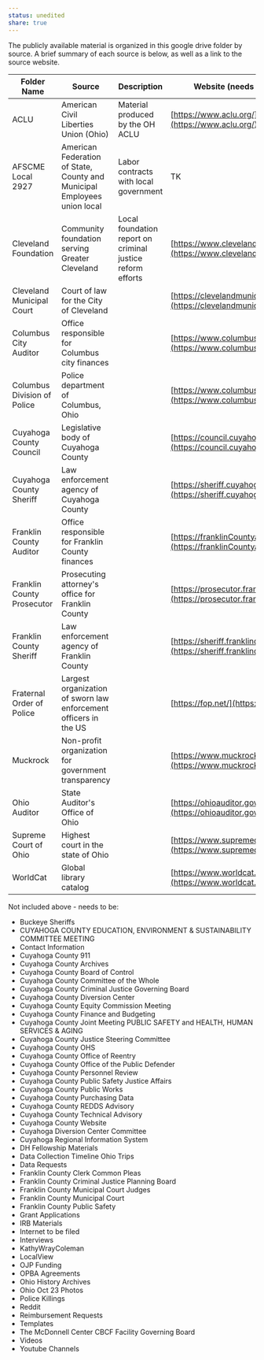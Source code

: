 ```yaml
---
status: unedited
share: true
---
```


The publicly available material is organized in this google drive folder by source. A brief summary of each source is below, as well as a link to the source website.

| Folder Name                 | Source                                                                   | Description                                                | Website (needs to be verified)                                                           |
| --------------------------- | ------------------------------------------------------------------------ | ---------------------------------------------------------- | ---------------------------------------------------------------------------------------- |
| ACLU                        | American Civil Liberties Union (Ohio)                                    | Material produced by the OH ACLU                           | [https://www.aclu.org/](https://www.aclu.org/)                                           |
| AFSCME Local 2927           | American Federation of State, County and Municipal Employees union local | Labor contracts with local government                      | TK                                                                                       |
| Cleveland Foundation        | Community foundation serving Greater Cleveland                           | Local foundation report on criminal justice reform efforts | [https://www.clevelandfoundation.org/](https://www.clevelandfoundation.org/)             |
| Cleveland Municipal Court   | Court of law for the City of Cleveland                                   |                                                            | [https://clevelandmunicipalcourt.org/](https://clevelandmunicipalcourt.org/)             |
| Columbus City Auditor       | Office responsible for Columbus city finances                            |                                                            | [https://www.columbus.gov/auditor/](https://www.columbus.gov/auditor/)                   |
| Columbus Division of Police | Police department of Columbus, Ohio                                      |                                                            | [https://www.columbus.gov/police/](https://www.columbus.gov/police/)                     |
| Cuyahoga County Council     | Legislative body of Cuyahoga County                                      |                                                            | [https://council.cuyahogacounty.us/](https://council.cuyahogacounty.us/)                 |
| Cuyahoga County Sheriff     | Law enforcement agency of Cuyahoga County                                |                                                            | [https://sheriff.cuyahogacounty.us/](https://sheriff.cuyahogacounty.us/)                 |
| Franklin County Auditor     | Office responsible for Franklin County finances                          |                                                            | [https://franklinCountyauditor.com/](https://franklinCountyauditor.com/)                 |
| Franklin County Prosecutor  | Prosecuting attorney's office for Franklin County                        |                                                            | [https://prosecutor.franklincountyohio.gov/](https://prosecutor.franklincountyohio.gov/) |
| Franklin County Sheriff     | Law enforcement agency of Franklin County                                |                                                            | [https://sheriff.franklincountyohio.gov/](https://sheriff.franklincountyohio.gov/)       |
| Fraternal Order of Police   | Largest organization of sworn law enforcement officers in the US         |                                                            | [https://fop.net/](https://fop.net/)                                                     |
| Muckrock                    | Non-profit organization for government transparency                      |                                                            | [https://www.muckrock.com/](https://www.muckrock.com/)                                   |
| Ohio Auditor                | State Auditor's Office of Ohio                                           |                                                            | [https://ohioauditor.gov/](https://ohioauditor.gov/)                                     |
| Supreme Court of Ohio       | Highest court in the state of Ohio                                       |                                                            | [https://www.supremecourt.ohio.gov/](https://www.supremecourt.ohio.gov/)                 |
| WorldCat                    | Global library catalog                                                   |                                                            | [https://www.worldcat.org/](https://www.worldcat.org/)                                   |


Not included above - needs to be:

- Buckeye Sheriffs
- CUYAHOGA COUNTY EDUCATION, ENVIRONMENT & SUSTAINABILITY COMMITTEE MEETING
- Contact Information
- Cuyahoga County 911
- Cuyahoga County Archives
- Cuyahoga County Board of Control
- Cuyahoga County Committee of the Whole
- Cuyahoga County Criminal Justice Governing Board
- Cuyahoga County Diversion Center
- Cuyahoga County Equity Commission Meeting
- Cuyahoga County Finance and Budgeting
- Cuyahoga County Joint Meeting PUBLIC SAFETY and HEALTH, HUMAN SERVICES & AGING
- Cuyahoga County Justice Steering Committee
- Cuyahoga County OHS
- Cuyahoga County Office of Reentry
- Cuyahoga County Office of the Public Defender
- Cuyahoga County Personnel Review
- Cuyahoga County Public Safety Justice Affairs
- Cuyahoga County Public Works
- Cuyahoga County Purchasing Data
- Cuyahoga County REDDS Advisory
- Cuyahoga County Technical Advisory
- Cuyahoga County Website
- Cuyahoga Diversion Center Committee
- Cuyahoga Regional Information System
- DH Fellowship Materials
- Data Collection Timeline Ohio Trips
- Data Requests
- Franklin County Clerk Common Pleas
- Franklin County Criminal Justice Planning Board
- Franklin County Municipal Court Judges
- Franklin County Municipal Court
- Franklin County Public Safety
- Grant Applications
- IRB Materials
- Internet to be filed
- Interviews
- KathyWrayColeman
- LocalView
- OJP Funding
- OPBA Agreements
- Ohio History Archives
- Ohio Oct 23 Photos
- Police Killings
- Reddit
- Reimbursement Requests
- Templates
- The McDonnell Center CBCF Facility Governing Board
- Videos
- Youtube Channels